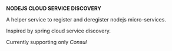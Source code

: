 **NODEJS CLOUD SERVICE DISCOVERY**

A helper service to register and deregister nodejs micro-services.

Inspired by spring cloud service discovery. 

Currently supporting only *Consul*
